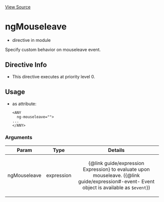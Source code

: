 

[View Source](http://github.com///tree/master/#L19223)



# ngMouseleave



* directive in module []()






Specify custom behavior on mouseleave event.








## Directive Info


* This directive executes at priority level 0.


## Usage



* as attribute:
    ```
    <ANY
      ng-mouseleave="">
    ...
    </ANY>
    ```




### Arguments

| Param | Type | Details |
| :--: | :--: | :--: |
| ngMouseleave | expression | <p>{@link guide/expression Expression} to evaluate upon mouseleave. ({@link guide/expression#-event- Event object is available as <code>$event</code>})</p>  |




